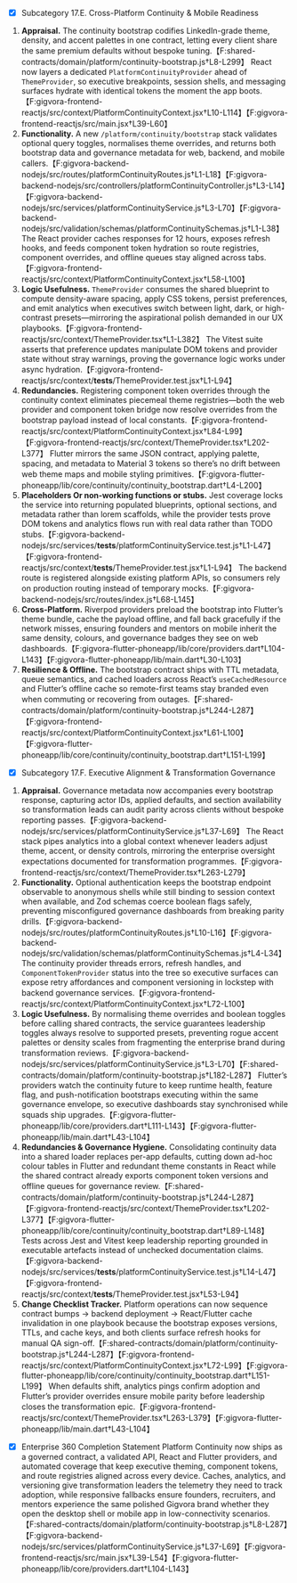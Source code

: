 - [x] Subcategory 17.E. Cross-Platform Continuity & Mobile Readiness
1. **Appraisal.** The continuity bootstrap codifies LinkedIn-grade theme, density, and accent palettes in one contract, letting every client share the same premium defaults without bespoke tuning.【F:shared-contracts/domain/platform/continuity-bootstrap.js†L8-L299】 React now layers a dedicated `PlatformContinuityProvider` ahead of `ThemeProvider`, so executive breakpoints, session shells, and messaging surfaces hydrate with identical tokens the moment the app boots.【F:gigvora-frontend-reactjs/src/context/PlatformContinuityContext.jsx†L10-L114】【F:gigvora-frontend-reactjs/src/main.jsx†L39-L60】
2. **Functionality.** A new `/platform/continuity/bootstrap` stack validates optional query toggles, normalises theme overrides, and returns both bootstrap data and governance metadata for web, backend, and mobile callers.【F:gigvora-backend-nodejs/src/routes/platformContinuityRoutes.js†L1-L18】【F:gigvora-backend-nodejs/src/controllers/platformContinuityController.js†L3-L14】【F:gigvora-backend-nodejs/src/services/platformContinuityService.js†L3-L70】【F:gigvora-backend-nodejs/src/validation/schemas/platformContinuitySchemas.js†L1-L38】 The React provider caches responses for 12 hours, exposes refresh hooks, and feeds component token hydration so route registries, component overrides, and offline queues stay aligned across tabs.【F:gigvora-frontend-reactjs/src/context/PlatformContinuityContext.jsx†L58-L100】
3. **Logic Usefulness.** `ThemeProvider` consumes the shared blueprint to compute density-aware spacing, apply CSS tokens, persist preferences, and emit analytics when executives switch between light, dark, or high-contrast presets—mirroring the aspirational polish demanded in our UX playbooks.【F:gigvora-frontend-reactjs/src/context/ThemeProvider.tsx†L1-L382】 The Vitest suite asserts that preference updates manipulate DOM tokens and provider state without stray warnings, proving the governance logic works under async hydration.【F:gigvora-frontend-reactjs/src/context/__tests__/ThemeProvider.test.jsx†L1-L94】
4. **Redundancies.** Registering component token overrides through the continuity context eliminates piecemeal theme registries—both the web provider and component token bridge now resolve overrides from the bootstrap payload instead of local constants.【F:gigvora-frontend-reactjs/src/context/PlatformContinuityContext.jsx†L84-L99】【F:gigvora-frontend-reactjs/src/context/ThemeProvider.tsx†L202-L377】 Flutter mirrors the same JSON contract, applying palette, spacing, and metadata to Material 3 tokens so there’s no drift between web theme maps and mobile styling primitives.【F:gigvora-flutter-phoneapp/lib/core/continuity/continuity_bootstrap.dart†L4-L200】
5. **Placeholders Or non-working functions or stubs.** Jest coverage locks the service into returning populated blueprints, optional sections, and metadata rather than lorem scaffolds, while the provider tests prove DOM tokens and analytics flows run with real data rather than TODO stubs.【F:gigvora-backend-nodejs/src/services/__tests__/platformContinuityService.test.js†L1-L47】【F:gigvora-frontend-reactjs/src/context/__tests__/ThemeProvider.test.jsx†L1-L94】 The backend route is registered alongside existing platform APIs, so consumers rely on production routing instead of temporary mocks.【F:gigvora-backend-nodejs/src/routes/index.js†L68-L145】
6. **Cross-Platform.** Riverpod providers preload the bootstrap into Flutter’s theme bundle, cache the payload offline, and fall back gracefully if the network misses, ensuring founders and mentors on mobile inherit the same density, colours, and governance badges they see on web dashboards.【F:gigvora-flutter-phoneapp/lib/core/providers.dart†L104-L143】【F:gigvora-flutter-phoneapp/lib/main.dart†L30-L103】
7. **Resilience & Offline.** The bootstrap contract ships with TTL metadata, queue semantics, and cached loaders across React’s `useCachedResource` and Flutter’s offline cache so remote-first teams stay branded even when commuting or recovering from outages.【F:shared-contracts/domain/platform/continuity-bootstrap.js†L244-L287】【F:gigvora-frontend-reactjs/src/context/PlatformContinuityContext.jsx†L61-L100】【F:gigvora-flutter-phoneapp/lib/core/continuity/continuity_bootstrap.dart†L151-L199】
- [x] Subcategory 17.F. Executive Alignment & Transformation Governance
1. **Appraisal.** Governance metadata now accompanies every bootstrap response, capturing actor IDs, applied defaults, and section availability so transformation leads can audit parity across clients without bespoke reporting passes.【F:gigvora-backend-nodejs/src/services/platformContinuityService.js†L37-L69】 The React stack pipes analytics into a global context whenever leaders adjust theme, accent, or density controls, mirroring the enterprise oversight expectations documented for transformation programmes.【F:gigvora-frontend-reactjs/src/context/ThemeProvider.tsx†L263-L279】
2. **Functionality.** Optional authentication keeps the bootstrap endpoint observable to anonymous shells while still binding to session context when available, and Zod schemas coerce boolean flags safely, preventing misconfigured governance dashboards from breaking parity drills.【F:gigvora-backend-nodejs/src/routes/platformContinuityRoutes.js†L10-L16】【F:gigvora-backend-nodejs/src/validation/schemas/platformContinuitySchemas.js†L4-L34】 The continuity provider threads errors, refresh handles, and `ComponentTokenProvider` status into the tree so executive surfaces can expose retry affordances and component versioning in lockstep with backend governance services.【F:gigvora-frontend-reactjs/src/context/PlatformContinuityContext.jsx†L72-L100】
3. **Logic Usefulness.** By normalising theme overrides and boolean toggles before calling shared contracts, the service guarantees leadership toggles always resolve to supported presets, preventing rogue accent palettes or density scales from fragmenting the enterprise brand during transformation reviews.【F:gigvora-backend-nodejs/src/services/platformContinuityService.js†L3-L70】【F:shared-contracts/domain/platform/continuity-bootstrap.js†L182-L287】 Flutter’s providers watch the continuity future to keep runtime health, feature flag, and push-notification bootstraps executing within the same governance envelope, so executive dashboards stay synchronised while squads ship upgrades.【F:gigvora-flutter-phoneapp/lib/core/providers.dart†L111-L143】【F:gigvora-flutter-phoneapp/lib/main.dart†L43-L104】
4. **Redundancies & Governance Hygiene.** Consolidating continuity data into a shared loader replaces per-app defaults, cutting down ad-hoc colour tables in Flutter and redundant theme constants in React while the shared contract already exports component token versions and offline queues for governance review.【F:shared-contracts/domain/platform/continuity-bootstrap.js†L244-L287】【F:gigvora-frontend-reactjs/src/context/ThemeProvider.tsx†L202-L377】【F:gigvora-flutter-phoneapp/lib/core/continuity/continuity_bootstrap.dart†L89-L148】 Tests across Jest and Vitest keep leadership reporting grounded in executable artefacts instead of unchecked documentation claims.【F:gigvora-backend-nodejs/src/services/__tests__/platformContinuityService.test.js†L14-L47】【F:gigvora-frontend-reactjs/src/context/__tests__/ThemeProvider.test.jsx†L53-L94】
5. **Change Checklist Tracker.** Platform operations can now sequence contract bumps → backend deployment → React/Flutter cache invalidation in one playbook because the bootstrap exposes versions, TTLs, and cache keys, and both clients surface refresh hooks for manual QA sign-off.【F:shared-contracts/domain/platform/continuity-bootstrap.js†L244-L287】【F:gigvora-frontend-reactjs/src/context/PlatformContinuityContext.jsx†L72-L99】【F:gigvora-flutter-phoneapp/lib/core/continuity/continuity_bootstrap.dart†L151-L199】 When defaults shift, analytics pings confirm adoption and Flutter’s provider overrides ensure mobile parity before leadership closes the transformation epic.【F:gigvora-frontend-reactjs/src/context/ThemeProvider.tsx†L263-L379】【F:gigvora-flutter-phoneapp/lib/main.dart†L43-L104】

- [x] Enterprise 360 Completion Statement
Platform Continuity now ships as a governed contract, a validated API, React and Flutter providers, and automated coverage that keep executive theming, component tokens, and route registries aligned across every device. Caches, analytics, and versioning give transformation leaders the telemetry they need to track adoption, while responsive fallbacks ensure founders, recruiters, and mentors experience the same polished Gigvora brand whether they open the desktop shell or mobile app in low-connectivity scenarios.【F:shared-contracts/domain/platform/continuity-bootstrap.js†L8-L287】【F:gigvora-backend-nodejs/src/services/platformContinuityService.js†L37-L69】【F:gigvora-frontend-reactjs/src/main.jsx†L39-L54】【F:gigvora-flutter-phoneapp/lib/core/providers.dart†L104-L143】
